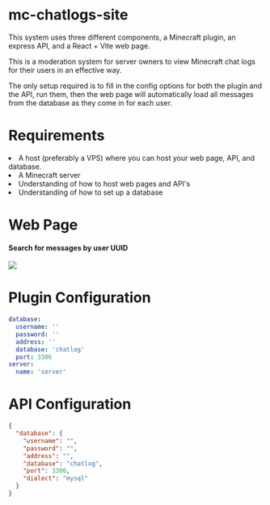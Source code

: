 # mc-chatlogs-site
This system uses three different components, a Minecraft plugin, an express API, and a React + Vite web page.

This is a moderation system for server owners to view Minecraft chat logs for their users in an effective way.

The only setup required is to fill in the config options for both the plugin and the API, run them, then the web page will automatically load all messages from the database as they come in for each user.

<h1>Requirements</h1>
<li> A host (preferably a VPS) where you can host your web page, API, and database.</li>
<li>A Minecraft server</li>
<li>Understanding of how to host web pages and API's</li>
<li>Understanding of how to set up a database</li>

<h1>Web Page</h1>
<h4>Search for messages by user UUID</h4>
<img src="https://i.imgur.com/UJJuUP9.png"/>

<h1>Plugin Configuration</h1>

```yml
database:
  username: ''
  password: ''
  address: ''
  database: 'chatlog'
  port: 3306
server:
  name: 'server'
```

<h1>API Configuration</h1>

```json
{
  "database": {
    "username": "",
    "password": "",
    "address": "",
    "database": "chatlog",
    "port": 3306,
    "dialect": "mysql"
  }
}
```
